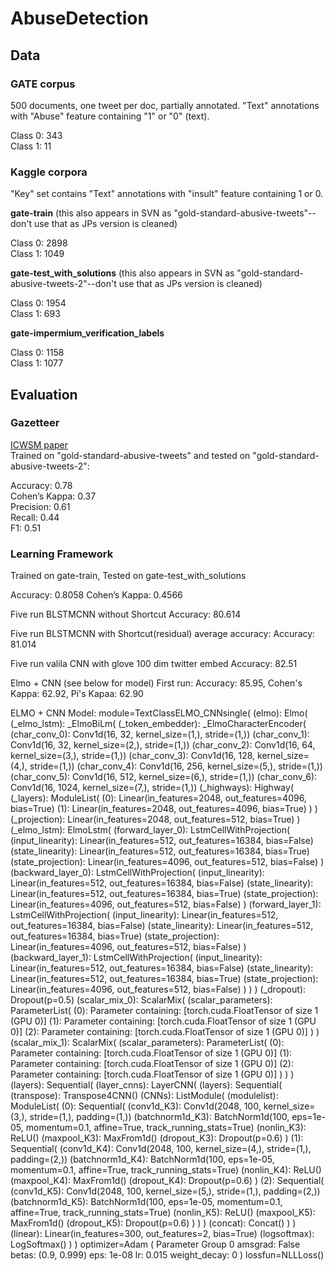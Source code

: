 # AbuseDetection

## Data

### GATE corpus

500 documents, one tweet per doc, partially annotated. "Text" annotations with "Abuse" feature containing "1" or "0" (text).

Class 0: 343  
Class 1: 11  

### Kaggle corpora
"Key" set contains "Text" annotations with "insult" feature containing 1 or 0.

**gate-train** (this also appears in SVN as "gold-standard-abusive-tweets"--don't use that as JPs version is cleaned)

Class 0: 2898  
Class 1: 1049  

**gate-test_with_solutions** (this also appears in SVN as "gold-standard-abusive-tweets-2"--don't use that as JPs version is cleaned)

Class 0: 1954  
Class 1: 693

**gate-impermium_verification_labels**

Class 0: 1158  
Class 1: 1077



## Evaluation

### Gazetteer

[ICWSM paper](https://www.aaai.org/ocs/index.php/ICWSM/ICWSM18/paper/viewFile/17861/17060)  
Trained on "gold-standard-abusive-tweets" and tested on "gold-standard-abusive-tweets-2":

Accuracy: 0.78   
Cohen’s Kappa: 0.37  
Precision: 0.61  
Recall: 0.44  
F1: 0.51

### Learning Framework
Trained on gate-train, Tested on gate-test_with_solutions

Accuracy:	0.8058
Cohen’s Kappa: 0.4566

Five run BLSTMCNN without Shortcut
Accuracy: 80.614

Five run BLSTMCNN with Shortcut(residual) average accuracy:
Accuracy: 81.014


Five run valila CNN with glove 100 dim twitter embed
Accuracy: 82.51

Elmo + CNN (see below for model)
First run: Accuracy: 85.95, Cohen's Kappa: 62.92, Pi's Kapaa: 62.90



ELMO + CNN Model:
module=TextClassELMO_CNNsingle(
  (elmo): Elmo(
    (_elmo_lstm): _ElmoBiLm(
      (_token_embedder): _ElmoCharacterEncoder(
        (char_conv_0): Conv1d(16, 32, kernel_size=(1,), stride=(1,))
        (char_conv_1): Conv1d(16, 32, kernel_size=(2,), stride=(1,))
        (char_conv_2): Conv1d(16, 64, kernel_size=(3,), stride=(1,))
        (char_conv_3): Conv1d(16, 128, kernel_size=(4,), stride=(1,))
        (char_conv_4): Conv1d(16, 256, kernel_size=(5,), stride=(1,))
        (char_conv_5): Conv1d(16, 512, kernel_size=(6,), stride=(1,))
        (char_conv_6): Conv1d(16, 1024, kernel_size=(7,), stride=(1,))
        (_highways): Highway(
          (_layers): ModuleList(
            (0): Linear(in_features=2048, out_features=4096, bias=True)
            (1): Linear(in_features=2048, out_features=4096, bias=True)
          )
        )
        (_projection): Linear(in_features=2048, out_features=512, bias=True)
      )
      (_elmo_lstm): ElmoLstm(
        (forward_layer_0): LstmCellWithProjection(
          (input_linearity): Linear(in_features=512, out_features=16384, bias=False)
          (state_linearity): Linear(in_features=512, out_features=16384, bias=True)
          (state_projection): Linear(in_features=4096, out_features=512, bias=False)
        )
        (backward_layer_0): LstmCellWithProjection(
          (input_linearity): Linear(in_features=512, out_features=16384, bias=False)
          (state_linearity): Linear(in_features=512, out_features=16384, bias=True)
          (state_projection): Linear(in_features=4096, out_features=512, bias=False)
        )
        (forward_layer_1): LstmCellWithProjection(
          (input_linearity): Linear(in_features=512, out_features=16384, bias=False)
          (state_linearity): Linear(in_features=512, out_features=16384, bias=True)
          (state_projection): Linear(in_features=4096, out_features=512, bias=False)
        )
        (backward_layer_1): LstmCellWithProjection(
          (input_linearity): Linear(in_features=512, out_features=16384, bias=False)
          (state_linearity): Linear(in_features=512, out_features=16384, bias=True)
          (state_projection): Linear(in_features=4096, out_features=512, bias=False)
        )
      )
    )
    (_dropout): Dropout(p=0.5)
    (scalar_mix_0): ScalarMix(
      (scalar_parameters): ParameterList(
          (0): Parameter containing: [torch.cuda.FloatTensor of size 1 (GPU 0)]
          (1): Parameter containing: [torch.cuda.FloatTensor of size 1 (GPU 0)]
          (2): Parameter containing: [torch.cuda.FloatTensor of size 1 (GPU 0)]
      )
    )
    (scalar_mix_1): ScalarMix(
      (scalar_parameters): ParameterList(
          (0): Parameter containing: [torch.cuda.FloatTensor of size 1 (GPU 0)]
          (1): Parameter containing: [torch.cuda.FloatTensor of size 1 (GPU 0)]
          (2): Parameter containing: [torch.cuda.FloatTensor of size 1 (GPU 0)]
      )
    )
  )
  (layers): Sequential(
    (layer_cnns): LayerCNN(
      (layers): Sequential(
        (transpose): Transpose4CNN()
        (CNNs): ListModule(
          (modulelist): ModuleList(
            (0): Sequential(
              (conv1d_K3): Conv1d(2048, 100, kernel_size=(3,), stride=(1,), padding=(1,))
              (batchnorm1d_K3): BatchNorm1d(100, eps=1e-05, momentum=0.1, affine=True, track_running_stats=True)
              (nonlin_K3): ReLU()
              (maxpool_K3): MaxFrom1d()
              (dropout_K3): Dropout(p=0.6)
            )
            (1): Sequential(
              (conv1d_K4): Conv1d(2048, 100, kernel_size=(4,), stride=(1,), padding=(2,))
              (batchnorm1d_K4): BatchNorm1d(100, eps=1e-05, momentum=0.1, affine=True, track_running_stats=True)
              (nonlin_K4): ReLU()
              (maxpool_K4): MaxFrom1d()
              (dropout_K4): Dropout(p=0.6)
            )
            (2): Sequential(
              (conv1d_K5): Conv1d(2048, 100, kernel_size=(5,), stride=(1,), padding=(2,))
              (batchnorm1d_K5): BatchNorm1d(100, eps=1e-05, momentum=0.1, affine=True, track_running_stats=True)
              (nonlin_K5): ReLU()
              (maxpool_K5): MaxFrom1d()
              (dropout_K5): Dropout(p=0.6)
            )
          )
        )
        (concat): Concat()
      )
    )
    (linear): Linear(in_features=300, out_features=2, bias=True)
    (logsoftmax): LogSoftmax()
  )
)
optimizer=Adam (
Parameter Group 0
    amsgrad: False
    betas: (0.9, 0.999)
    eps: 1e-08
    lr: 0.015
    weight_decay: 0
)
lossfun=NLLLoss()


